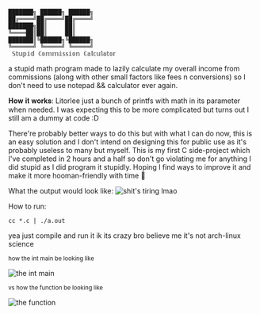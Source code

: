 
	███████╗ ██████╗ ██████╗ 
	██╔════╝██╔════╝██╔════╝ 
	███████╗██║     ██║      
	╚════██║██║     ██║      
	███████║╚██████╗╚██████╗ 
	╚══════╝ ╚═════╝ ╚═════╝ 
     𝕊𝕥𝕦𝕡𝕚𝕕 ℂ𝕠𝕞𝕞𝕚𝕤𝕤𝕚𝕠𝕟 ℂ𝕒𝕝𝕔𝕦𝕝𝕒𝕥𝕠𝕣

a stupid math program made to lazily calculate my overall income from commissions
(along with other small factors like fees n conversions) so I don't need to use notepad && calculator ever again.

𝐇𝐨𝐰 𝐢𝐭 𝐰𝐨𝐫𝐤𝐬:
Litorlee just a bunch of printfs with math in its parameter when needed. I was expecting this to be more complicated but turns out
I still am a dummy at code :D

There're probably better ways to do this but with what I can do now, this is an easy solution and I don't intend on designing this 
for public use as it's probably useless to many but myself. This is my first C side-project which I've completed in 2 hours and a half
so don't go violating me for anything I did stupid as I did program it stupidly. Hoping I find ways to improve it and make it more hooman-friendly with time 🤞

What the output would look like:
![shit's tiring lmao](https://media.discordapp.net/attachments/984736058379997244/1351324066681720935/Screen_Shot_2025-03-18_at_2.38.50_AM.png?ex=67d9f61b&is=67d8a49b&hm=143042d7640779d1bc96e4ee86c218af03cf991f13c89808c9ccd35425ecd3c9&=&format=webp&quality=lossless&width=4096&height=1010)

How to run:

```cc *.c | ./a.out```

yea just compile and run it ik its crazy bro believe me it's not arch-linux science

<sup>how the int main be looking like</sup>

![the int main](https://media.discordapp.net/attachments/984736058379997244/1351322995838418984/Screen_Shot_2025-03-18_at_2.09.55_AM.png?ex=67d9f51c&is=67d8a39c&hm=bf7f12efd4252c7112933faf72f996473608e797fdb07158764536453fb50284&=&format=webp&quality=lossless&width=1208&height=620)

<sup>vs how the function be looking like</sup>

![the function](https://media.discordapp.net/attachments/984736058379997244/1351322996152729600/Screen_Shot_2025-03-18_at_2.29.55_AM.png?ex=67d9f51c&is=67d8a39c&hm=3b141839ff9fc62f0c63dc8b0f6c41f0a623b77f43f8e2b22f0e43d7f2b811f2&=&format=webp&quality=lossless&width=422&height=2148)
